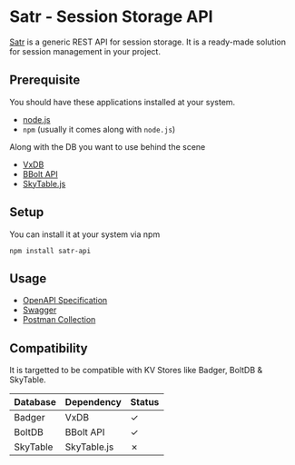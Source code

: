 # Satr - Session Storage API

[Satr](https://isurfer21.github.io/satr/htdocs/index.html) is a generic REST API for session storage. It is a ready-made solution for session management in your project.

## Prerequisite

You should have these applications installed at your system.

- [node.js](https://nodejs.org/)
- `npm` (usually it comes along with `node.js`)

Along with the DB you want to use behind the scene

- [VxDB](https://github.com/isurfer21/vxdb)
- [BBolt API](https://github.com/hooksie1/bbolt-api)
- [SkyTable.js](https://github.com/isurfer21/skytable.js)

## Setup

You can install it at your system via npm

    npm install satr-api

## Usage

- [OpenAPI Specification](https://isurfer21.github.io/satr/htdocs/satr.oas3.html)
- [Swagger](https://isurfer21.github.io/satr/htdocs/satr.swagger.yaml)
- [Postman Collection](https://isurfer21.github.io/satr/htdocs/satr.postman_collection.json)

## Compatibility

It is targetted to be compatible with KV Stores like Badger, BoltDB & SkyTable.

| Database | Dependency  | Status |
|----------|-------------|--------|
| Badger   | VxDB        | ✓      |
| BoltDB   | BBolt API   | ✓      |
| SkyTable | SkyTable.js | ✗      |

